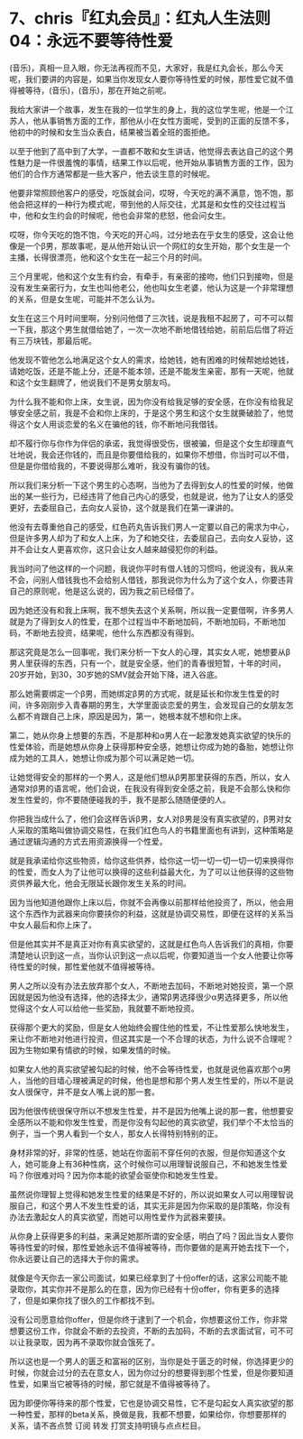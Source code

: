 # 7、chris『红丸会员』：红丸人生法则04：永远不要等待性爱

(音乐)，真相一旦入眼，你无法再视而不见，大家好，我是红丸会长，那么今天呢，我们要讲的内容是，如果当你发现女人要你等待性爱的时候，那性爱它就不值得被等待，(音乐)，(音乐)，那在开始之前呢。

我给大家讲一个故事，发生在我的一位学生的身上，我的这位学生呢，他是一个江苏人，他从事销售方面的工作，那他从小在女性方面呢，受到的正面的反馈不多，他初中的时候和女生当众表白，结果被当着全班的面拒绝。

以至于他到了高中到了大学，一直都不敢和女生讲话，他觉得去表达自己的这个男性魅力是一件很羞愧的事情，结果工作以后呢，他开始从事销售方面的工作，因为他们的合作方通常都是一些大客户，他去谈生意的时候呢。

他要非常照顾他客户的感受，吃饭就会问，哎呀，今天吃的满不满意，饱不饱，那他会把这样的一种行为模式呢，带到他的人际交往，尤其是和女性的交往过程当中，他和女生约会的时候呢，他也会非常的悲怒，他会问女生。

哎呀，你今天吃的饱不饱，今天吃的开心吗，过分地去在乎女生的感受，这会让他像是一个β男，那故事呢，是从他开始认识一个网红的女生开始，那个女生是一个主播，长得很漂亮，他和这个女生在一起三个月的时间。

三个月里呢，他和这个女生有约会，有牵手，有亲密的接吻，他们只到接吻，但是没有发生亲密行为，女生也叫他老公，他也叫女生老婆，他认为这是一个非常理想的关系，但是女生呢，可能并不怎么认为。

女生在这三个月时间里啊，分别问他借了三次钱，说是我租不起房了，可不可以帮一下我，那这个男生就借给她了，一次一次地不断地借钱给她，前前后后借了将近有三万块钱，那最后呢。

他发现不管他怎么地满足这个女人的需求，给她钱，她有困难的时候帮她给她钱，请她吃饭，还是不能上分，还是不能本领，还是不能发生亲密，那有一天呢，他就和这个女生翻牌了，他说我们不是男女朋友吗。

为什么我不能和你上床，女生说，因为你没有给我足够的安全感，在你没有给我足够安全感之前，我是不会和你上床的，于是这个男生和这个女生就撕破脸了，他觉得这个女人用谈恋爱的名义在骗他的钱，你不断地问我借钱。

却不履行你与你作为伴侣的承诺，我觉得很受伤，很被骗，但是这个女生却理直气壮地说，我会还你钱的，而且是你要借给我的，如果你不想借，你当时可以不借，但是是你借给我的，不要说得那么难听，我没有骗你的钱。

所以我们来分析一下这个男生的心态啊，当他为了去得到女人的性爱的时候，他做出的某一些行为，已经违背了他自己内心的感受，也就是说，他为了让女人的感受更好，去委屈自己，去向女人妥协，这个就是我们在第一课讲的。

他没有去尊重他自己的感受，红色药丸告诉我们男人一定要以自己的需求为中心，但是许多男人却为了和女人上床，为了和她交往，去委屈自己，去向女人妥协，这并不会让女人更喜欢你，这只会让女人越来越侵犯你的利益。

我当时问了他这样的一个问题，我说你平时有借人钱的习惯吗，他说没有，我从来不会，问别人借钱我也不会给别人借钱，那我说你为什么为了这个女人，你要违背自己的原则呢，他是这么说的，因为我之前已经借了。

因为她还没有和我上床啊，我不想失去这个关系啊，所以我一定要借啊，许多男人就是为了得到女人的性爱，在那个过程当中不断地加码，不断地加码，不断地加码，不断地去投资，结果呢，他什么东西都没有得到。

那这究竟是怎么一回事呢，我们来分析一下女人的心理，其实女人呢，她想要从β男人里获得的东西，只有一个，就是安全感，他们的青春很短暂，十年的时间，20岁开始，到30，30岁她的SMV就会开始下降，进入谷底。

那么她需要绑定一个β男，而她绑定β男的方式呢，就是延长和你发生性爱的时间，许多刚刚步入青春期的男生，大学里面谈恋爱的男生，会发现自己的女朋友怎么都不肯跟自己上床，原因是因为，第一，她根本就不想和你上床。

第二，她从你身上想要的东西，不是那种和α男人在一起激发她真实欲望的快乐的性爱体验，而是她想从你身上获得那种安全感，她想让你成为她的备胎，她想让你成为她的工具人，她想让你成为那个可以满足她一切。

让她觉得安全的那样的一个男人，这是他们想从β男那里获得的东西，所以，女人通常对β男的语言呢，他们会说，在我没有得到安全感之前，我是不会那么快和你发生性爱的，你不要随便碰我的手，我不是那么随随便便的人。

你把我当成什么了，他们会这样告诉β男，女人对β男是没有真实欲望的，β男对女人采取的策略叫做协调交易性，在我们红色鸟人的书籍里面也有讲到，这种策略是通过逻辑沟通的方式去用资源换得一个性爱。

就是我承诺给你这些物资，给你这些供养，给你这一切一切一切一切一切来换得你的性爱，而女人为了让他可以换得的这些利益最大化，为了可以让他获得的这些物资供养最大化，他会无限延长跟你发生关系的时间。

因为当他知道他跟你上床以后，你就不会再像以前那样给他投资了，所以，他会用这个东西作为武器来向你要挟你的利益，这就是协调交易性，即便在这样的关系当中女人最后和你上床了。

但是他其实并不是真正对你有真实欲望的，这就是红色鸟人告诉我们的真相，你要清楚地认识到这一点，当你认识到这一点以后呢，你要知道当一个女人他要让你等待性爱的时候，那性爱他就不值得被等待。

男人之所以没有办法去放弃那个女人，不断地去加码，不断地对她投资，第一个原因就是因为他没有选择，他的选择太少，通常β男选择很少α男选择更多，所以他觉得这个女人可以给他一些奖励，我就要不断地投资。

获得那个更大的奖励，但是女人他始终会握住他的性爱，不让性爱那么快地发生，来让你不断地对他进行投资，但这其实是一个不合理的状态，为什么说不合理呢？因为生物如果有情欲的时候，如果发情的时候。

如果女人他的真实欲望被勾起的时候，他不会等待性爱，也就是说他喜欢那个α男人，当他的目墙心理被满足的时候，他也是想和那个男人发生性爱的，所以不是说女人很保守，并不是女人嘴上说的那一套。

因为他很传统很保守所以不想发生性爱，并不是因为他嘴上说的那一套，他想要安全感所以不能和你发生性爱，而是你没有勾起他的真实欲望，我们举个不太恰当的例子，当一个男人看到一个女人，那女人长得特别特别的正。

身材非常的好，非常的性感，她站在你面前不穿任何的衣服，但是你知道这个女人，她可能身上有36种性病，这个时候你可以用理智说服自己，不和她发生性爱吗？你很难对吗？因为你本能的欲望会驱使你和她发生性爱。

虽然说你理智上觉得和她发生性爱的结果是不好的，所以说如果女人可以用理智说服自己，和这个男人不发生性爱的话，其实无非是因为你采取的是β策略，你没有办法去激起女人的真实欲望，而她可以用性爱作为武器来要挟。

从你身上获得更多的利益，来满足她那所谓的安全感，明白了吗？因此当女人要你等待性爱的时候，那性爱她永远不值得被等待，而你要做的是离开她去找下一个，你永远要让自己的选择大于你的需求。

就像是今天你去一家公司面试，如果已经拿到了十份offer的话，这家公司能不能录取你，其实你并不是那么的在意，因为你已经有十份offer，你有更多的选择了，但是如果你找了很久的工作都找不到。

没有公司愿意给你offer，但是你终于逮到了一个机会，你想要这份工作，你非常想要这份工作，你就会不断的去投资，不断的去加码，不断的去求面试官，可不可以让我录取，因为再不录取你就会饿死了。

所以这也是一个男人的匮乏和富裕的区别，当你是处于匮乏的时候，你选择更少的时候，你就会过分的去在意女人，因为你过分的想要得到那个性爱，但是你要知道性爱，如果当它被等待的时候，那它就是不值得被等待了。

因为即便你等待来的那个性爱，它也是协调交易性，它不是勾起女人真实欲望的那一种性爱，那样的beta关系，换做是我，我都不想要，如果给你，你想要那样的关系，请不吝点赞 订阅 转发 打赏支持明镜与点点栏目。


